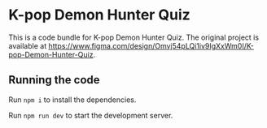 
  # K-pop Demon Hunter Quiz

  This is a code bundle for K-pop Demon Hunter Quiz. The original project is available at https://www.figma.com/design/Omvj54pLQi1iv9IgXxWm0I/K-pop-Demon-Hunter-Quiz.

  ## Running the code

  Run `npm i` to install the dependencies.

  Run `npm run dev` to start the development server.
  